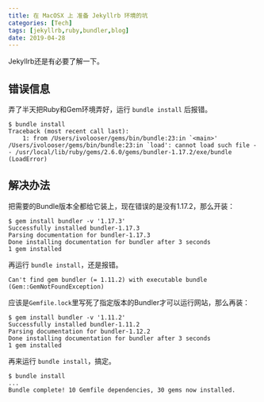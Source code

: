```yaml
---
title: 在 MacOSX 上 准备 Jekyllrb 环境的坑
categories: [Tech]
tags: [jekyllrb,ruby,bundler,blog]
date: 2019-04-28
---
```


Jekyllrb还是有必要了解一下。

<!-- more -->

## 错误信息

弄了半天把Ruby和Gem环境弄好，运行 `bundle install` 后报错。

```
$ bundle install                                                                                                                                                         Traceback (most recent call last):
    1: from /Users/ivolooser/gems/bin/bundle:23:in `<main>'
/Users/ivolooser/gems/bin/bundle:23:in `load': cannot load such file -- /usr/local/lib/ruby/gems/2.6.0/gems/bundler-1.17.2/exe/bundle (LoadError)
```

## 解决办法

把需要的Bundle版本全都给它装上，现在错误的是没有1.17.2，那么开装：

```
$ gem install bundler -v '1.17.3'                                                                                                                                        Successfully installed bundler-1.17.3
Parsing documentation for bundler-1.17.3
Done installing documentation for bundler after 3 seconds
1 gem installed
```

再运行 `bundle install`，还是报错。

```
Can't find gem bundler (= 1.11.2) with executable bundle (Gem::GemNotFoundException)
```

应该是`Gemfile.lock`里写死了指定版本的Bundler才可以运行网站，那么再装：

```
$ gem install bundler -v '1.11.2'                                                                                                                                        Successfully installed bundler-1.11.2
Parsing documentation for bundler-1.12.2
Done installing documentation for bundler after 3 seconds
1 gem installed
```

再来运行 `bundle install`，搞定。

```
$ bundle install   
...
Bundle complete! 10 Gemfile dependencies, 30 gems now installed.
```